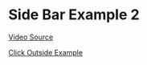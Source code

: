 # Side Bar Example 2

[Video Source](https://www.youtube.com/watch?v=mN3P_rv8ad4)

[Click Outside Example](https://stackoverflow.com/questions/66626487/hiding-sidebar-component-on-outside-click)
